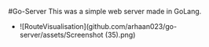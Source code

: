 #Go-Server
This was a simple web server made in GoLang.

- ![RouteVisualisation](github.com/arhaan023/go-server/assets/Screenshot (35).png)
